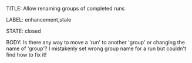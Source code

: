TITLE:
Allow renaming groups of completed runs

LABEL:
enhancement,stale

STATE:
closed

BODY:
Is there any way to move a 'run' to another 'group' or changing the name of 'group'? I mistakenly set wrong group name for a run but couldn't find how to fix it!

